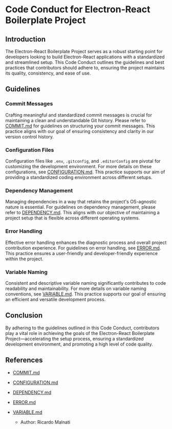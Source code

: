 # Code Conduct for Electron-React Boilerplate Project

## Introduction

The Electron-React Boilerplate Project serves as a robust starting point for developers looking to build Electron-React applications with a standardized and streamlined setup. This Code Conduct outlines the guidelines and best practices that contributors should adhere to, ensuring the project maintains its quality, consistency, and ease of use.

## Guidelines

### Commit Messages

Crafting meaningful and standardized commit messages is crucial for maintaining a clean and understandable Git history. Please refer to [COMMIT.md](COMMIT.md) for guidelines on structuring your commit messages. This practice aligns with our goal of ensuring consistency and clarity in our version control history.

### Configuration Files

Configuration files like `.env`, `.gitconfig`, and `.editorConfig` are pivotal for customizing the development environment. For more details on these configurations, see [CONFIGURATION.md](CONFIGURATION.md). This practice supports our aim of providing a standardized coding environment across different setups.

### Dependency Management

Managing dependencies in a way that retains the project's OS-agnostic nature is essential. For guidelines on dependency management, please refer to [DEPENDENCY.md](DEPENDENCY.md). This aligns with our objective of maintaining a project setup that is flexible across different operating systems.

### Error Handling

Effective error handling enhances the diagnostic process and overall project contribution experience. For guidelines on error handling, see [ERROR.md](ERROR.md). This practice ensures a user-friendly and developer-friendly experience within the project.

### Variable Naming

Consistent and descriptive variable naming significantly contributes to code readability and maintainability. For more details on variable naming conventions, see [VARIABLE.md](VARIABLE.md). This practice supports our goal of ensuring an efficient and versatile development process.

## Conclusion

By adhering to the guidelines outlined in this Code Conduct, contributors play a vital role in achieving the goals of the Electron-React Boilerplate Project—accelerating the setup process, ensuring a standardized development environment, and promoting a high level of code quality.

## References

- [COMMIT.md](COMMIT.md)
- [CONFIGURATION.md](CONFIGURATION.md)
- [DEPENDENCY.md](DEPENDENCY.md)
- [ERROR.md](ERROR.md)
- [VARIABLE.md](VARIABLE.md)

  - Author: Ricardo Malnati